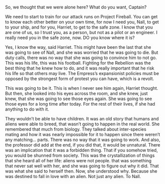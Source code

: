 So, we thought that we were alone here? What do you want, Captain?

We need to start to train for our attack runs on Project Fireball. You
can get to know each other better on your own time, for now I need you,
Nall, to get to your ship, and for you, Harriet, to get to the safe
zone. I know that you are one of us, so I trust you, as a person, but
not as a pilot or an engineer. I really need you in the safe zone, now.
DO you know where it is?

Yes, I know the way, said Harriet. This might have been the last that
she was going to see of Nall, and she was worried that he was going to
die. But duty calls, there was no way that she was going to convince him
to not go. This was his life, this was his football. Fighting for the
Rebellion was the best thing that he knew how to do, and it was really
important that he risk his life so that others may live. The Empress’s
expansionist policies must be opposed by the strongest form of protest
you can have, which is a revolt.

This was going to be it. This is when I never see him again, Harriet
thought. But then, she looked into his eyes across the room, and she
knew, just knew, that she was going to see those eyes again. She was
going to see those eyes for a long time after today. For the rest of
their lives, if she had anything to do with it.

They wouldn’t be able to have children. It was an old story that humans
and aliens were able to breed, that wasn’t going to happen in the real
world. She remembered that much from biology. They talked about
inter-species mating and how it was nearly impossible for it to happen
since there weren’t any matching… parts. There was no way that it was
going to work. And also, the professor did add at the end, if you did
that, it would be unnatural. There was an implication that it was a
forbidden thing. That if you somehow tried, you would be shunned from
society. This was the crystallization of things that she heard all of
her life: aliens were not people. that was something that never sat well
with her, and she was going to figure out why it did. That was what she
said to herself then. Now, she understood why. Because she was destined
to fall in love with an alien. Not just any alien. To Nall.

